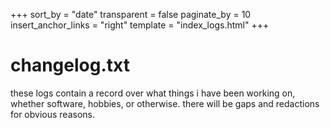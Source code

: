 +++
sort_by = "date"
transparent = false
paginate_by = 10
insert_anchor_links = "right"
template = "index_logs.html"
+++

# changelog.txt

these logs contain a record over what things i have been working on, whether
software, hobbies, or otherwise. there will be gaps and redactions for obvious
reasons.
